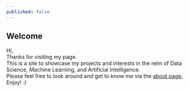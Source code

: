 ```yaml
---
published: false
---
```

## Welcome

Hi,  
Thanks for visiting my page.  
This is a site to showcase my projects and interests in the relm of Data Science, Machine Learning, and Artificial Intelligence.  
Please feel free to look around and get to know me via the [about page.](https://moazim1993.github.io/about/)  
Enjoy! :)